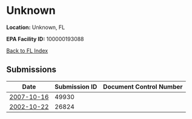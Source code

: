 # Unknown

**Location:** Unknown, FL

**EPA Facility ID:** 100000193088

[Back to FL Index](../../index.md)

## Submissions

| Date | Submission ID | Document Control Number |
|------|--------------|-------------------------|
| [2007-10-16](submissions/49930.md) | 49930 |  |
| [2002-10-22](submissions/26824.md) | 26824 |  |

